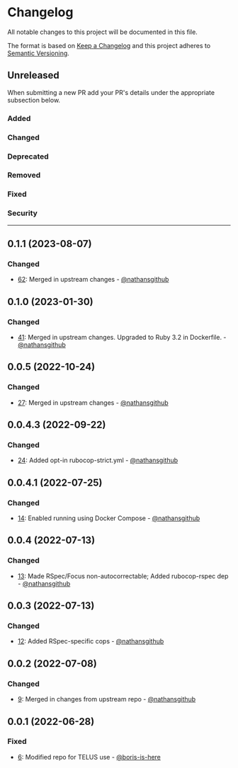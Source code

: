 # Changelog

All notable changes to this project will be documented in this file.

The format is based on [Keep a Changelog](http://keepachangelog.com/en/1.0.0/)
and this project adheres to [Semantic Versioning](http://semver.org/spec/v2.0.0.html).

## Unreleased

When submitting a new PR add your PR's details under the appropriate subsection below.

### Added

### Changed

### Deprecated

### Removed

### Fixed

### Security

------------------------
## 0.1.1 (2023-08-07)

### Changed

* [62](https://github.com/technekes/ps-core-ruby-styles/pull/62): Merged in upstream changes - [@nathansgithub](https://github.com/nathansgithub)

## 0.1.0 (2023-01-30)

### Changed

* [41](https://github.com/technekes/ps-core-ruby-styles/pull/41): Merged in upstream changes. Upgraded to Ruby 3.2 in Dockerfile. - [@nathansgithub](https://github.com/nathansgithub)

## 0.0.5 (2022-10-24)

### Changed

* [27](https://github.com/technekes/ps-core-ruby-styles/pull/27): Merged in upstream changes - [@nathansgithub](https://github.com/nathansgithub)

## 0.0.4.3 (2022-09-22)

### Changed

* [24](https://github.com/technekes/ps-core-ruby-styles/pull/24): Added opt-in rubocop-strict.yml - [@nathansgithub](https://github.com/nathansgithub)

## 0.0.4.1 (2022-07-25)

### Changed

* [14](https://github.com/technekes/ps-core-ruby-styles/pull/14): Enabled running using Docker Compose - [@nathansgithub](https://github.com/nathansgithub)

## 0.0.4 (2022-07-13)

### Changed

* [13](https://github.com/technekes/ps-core-ruby-styles/pull/13): Made RSpec/Focus non-autocorrectable; Added rubocop-rspec dep - [@nathansgithub](https://github.com/nathansgithub)

## 0.0.3 (2022-07-13)

### Changed

* [12](https://github.com/technekes/ps-core-ruby-styles/pull/12): Added RSpec-specific cops - [@nathansgithub](https://github.com/nathansgithub)

## 0.0.2 (2022-07-08)

### Changed

* [9](https://github.com/technekes/ps-core-ruby-styles/pull/9): Merged in changes from upstream repo - [@nathansgithub](https://github.com/nathansgithub)

## 0.0.1 (2022-06-28)

### Fixed

* [6](https://github.com/technekes/ps-core-ruby-styles/pull/6): Modified repo for TELUS use - [@boris-is-here](https://github.com/boris-is-here)
